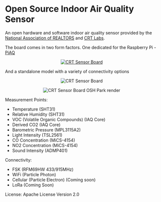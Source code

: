 # Open Source Indoor Air Quality Sensor
An open hardware and software indoor air quality sensor provided by the [National Association of REALTORS](http://realtor.org) and [CRT Labs](https://crtlabs.org).

The board comes in two form factors. One dedicated for the Raspberry Pi - [PiAQ](http://piaq.io)

<p align="center">
  <a href="http://piaq.io"><img src="http://piaq.io/images/preview-full-IMG_0117.png" alt="CRT Sensor Board"/></a>
</p>


And a standalone model with a variety of connectivity options
<p align="center">
  <img src="https://github.com/NationalAssociationOfRealtors/IndoorAirQualitySensor/blob/master/media/v0.3_prototype.jpg" alt="CRT Sensor Board"/>
</p>



<p align="center">
  <img src="https://github.com/NationalAssociationOfRealtors/IndoorAirQualitySensor/blob/master/media/sensor_board_v0.5.png" alt="CRT Sensor Board OSH Park render"/>
</p>

Measurement Points:

* Temperature (SHT31)
* Relative Humidity (SHT31)
* VOC (Volatile Organic Compounds) (IAQ Core)
* Derived CO2 (IAQ Core)
* Barometric Pressure (MPL3115A2)
* Light Intensity (TSL2561)
* CO Concentration (MiCS-4154)
* NO2 Concentration (MiCS-4154)
* Sound Intensity (ADMP401)

Connectivity:

* FSK (RFM69HW 433/915MHz)
* WiFi (Particle Photon)
* Cellular (Particle Electron) (Coming soon)
* LoRa (Coming Soon)

License:
Apache License Version 2.0
